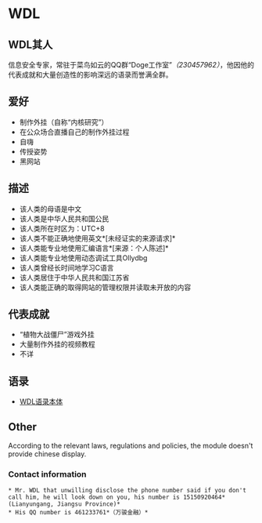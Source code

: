 WDL
===================================

WDL其人
-----------------------------------
信息安全专家，常驻于菜鸟如云的QQ群“Doge工作室”*（230457962）*，他因他的代表成就和大量创造性的影响深远的语录而誉满全群。

爱好
-----------------------------------
* 制作外挂（自称“内核研究”）
* 在公众场合直播自己的制作外挂过程
* 自嗨
* 传授姿势
* 黑网站

描述
-----------------------------------
* 该人类的母语是中文
* 该人类是中华人民共和国公民
* 该人类所在时区为：UTC+8
* 该人类不能正确地使用英文*[未经证实的来源请求]*
* 该人类能专业地使用汇编语言*[来源：个人陈述]*
* 该人类能专业地使用动态调试工具Ollydbg
* 该人类曾经长时间地学习C语言
* 该人类居住于中华人民共和国江苏省
* 该人类能正确的取得网站的管理权限并读取未开放的内容

代表成就
-----------------------------------
* “植物大战僵尸”游戏外挂
* 大量制作外挂的视频教程
* 不详

语录
-----------------------------------
* [WDL语录本体](https://github.com/DogeStudio/Doge_Quotations/blob/master/WDL_Quotations.md)

Other
-----------------------------------
According to the relevant laws, regulations and policies, the module doesn't provide chinese display.

### Contact information
	* Mr. WDL that unwilling disclose the phone number said if you don't call him, he will look down on you, his number is 15150920464*(Lianyungang, Jiangsu Province)*
	* His QQ number is 461233761*（万骏金融）*
